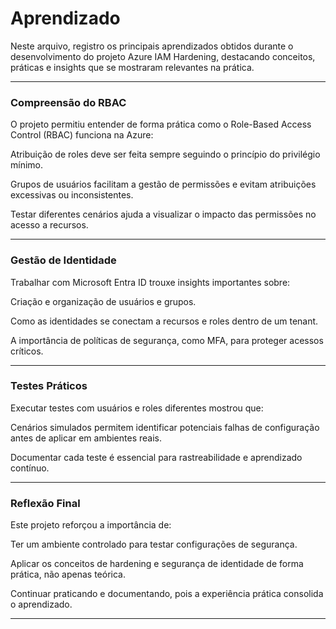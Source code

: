 # Aprendizado

Neste arquivo, registro os principais aprendizados obtidos durante o desenvolvimento do projeto Azure IAM Hardening, destacando conceitos, práticas e insights que se mostraram relevantes na prática.

---

### Compreensão do RBAC

O projeto permitiu entender de forma prática como o Role-Based Access Control (RBAC) funciona na Azure:

Atribuição de roles deve ser feita sempre seguindo o princípio do privilégio mínimo.

Grupos de usuários facilitam a gestão de permissões e evitam atribuições excessivas ou inconsistentes.

Testar diferentes cenários ajuda a visualizar o impacto das permissões no acesso a recursos.

---

### Gestão de Identidade

Trabalhar com Microsoft Entra ID trouxe insights importantes sobre:

Criação e organização de usuários e grupos.

Como as identidades se conectam a recursos e roles dentro de um tenant.

A importância de políticas de segurança, como MFA, para proteger acessos críticos.

---

### Testes Práticos

Executar testes com usuários e roles diferentes mostrou que:

Cenários simulados permitem identificar potenciais falhas de configuração antes de aplicar em ambientes reais.

Documentar cada teste é essencial para rastreabilidade e aprendizado contínuo.

---

### Reflexão Final

Este projeto reforçou a importância de:

Ter um ambiente controlado para testar configurações de segurança.

Aplicar os conceitos de hardening e segurança de identidade de forma prática, não apenas teórica.

Continuar praticando e documentando, pois a experiência prática consolida o aprendizado.

---